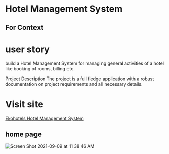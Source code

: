 # Hotel Management System
## For Context
# user story
 build a Hotel Management System for managing general activities of a hotel like booking of rooms, billing etc.

Project Description
The project is a full fledge application with a robust documentation on project requirements and all necessary details.


# Visit site
<a href="http://ekohotel.herokuapp.com/"> Ekohotels Hotel Management System </a>

## home page
![Screen Shot 2021-09-09 at 11 38 46 AM](https://user-images.githubusercontent.com/81101034/132671717-a9c62685-8a6f-44c7-ab7a-ce3429123098.png)
